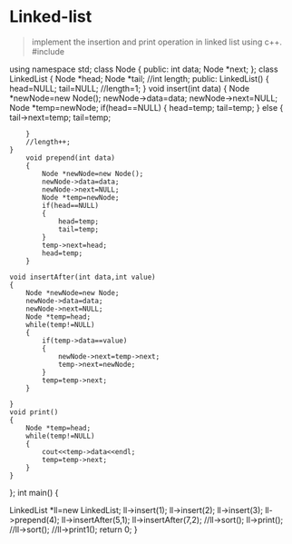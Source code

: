 # Linked-list
>implement the insertion and print operation in linked list using c++.
#include <iostream>

using namespace std;
class Node
{
    public:
    int data;
    Node *next;
};
class LinkedList
{
    Node *head;
    Node *tail;
    //int length;
    public:
    LinkedList()
    {
        head=NULL;
        tail=NULL;
        //length=1;
    }
    void insert(int data)
    {
        Node *newNode=new Node();
        newNode->data=data;
        newNode->next=NULL;
        Node *temp=newNode;
        if(head==NULL)
        {
            head=temp;
            tail=temp;
        }
        else
        {
            tail->next=temp;
            tail=temp;
           
        }
        //length++;
    }
        void prepend(int data)
        {
            Node *newNode=new Node();
            newNode->data=data;
            newNode->next=NULL;
            Node *temp=newNode;
            if(head==NULL)
            {
                head=temp;
                tail=temp;
            }
            temp->next=head;
            head=temp;
        }
    
    void insertAfter(int data,int value)
    {
        Node *newNode=new Node;
        newNode->data=data;
        newNode->next=NULL;
        Node *temp=head;
        while(temp!=NULL)
        {
            if(temp->data==value)
            {
                newNode->next=temp->next;
                temp->next=newNode;
            }
            temp=temp->next;
        }
        
    }
    void print()
    {
        Node *temp=head;
        while(temp!=NULL)
        {
            cout<<temp->data<<endl;
            temp=temp->next;
        }
    }
};
int main()
{
    
LinkedList *ll=new LinkedList;
ll->insert(1);
ll->insert(2);
ll->insert(3);
ll->prepend(4);
ll->insertAfter(5,1);
ll->insertAfter(7,2);
//ll->sort();
ll->print();
//ll->sort();
//ll->print1();
    return 0;
}
